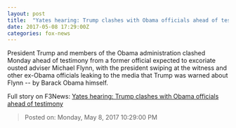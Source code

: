 ```yaml
---
layout: post
title:  "Yates hearing: Trump clashes with Obama officials ahead of testimony"
date: 2017-05-08 17:29:00Z
categories: fox-news
---
```


President Trump and members of the Obama administration clashed Monday ahead of testimony from a former official expected to excoriate ousted adviser Michael Flynn, with the president swiping at the witness and other ex-Obama officials leaking to the media that Trump was warned about Flynn -- by Barack Obama himself.


Full story on F3News: [Yates hearing: Trump clashes with Obama officials ahead of testimony](http://www.f3nws.com/n/bRx3HG)

> Posted on: Monday, May 8, 2017 10:29:00 PM
